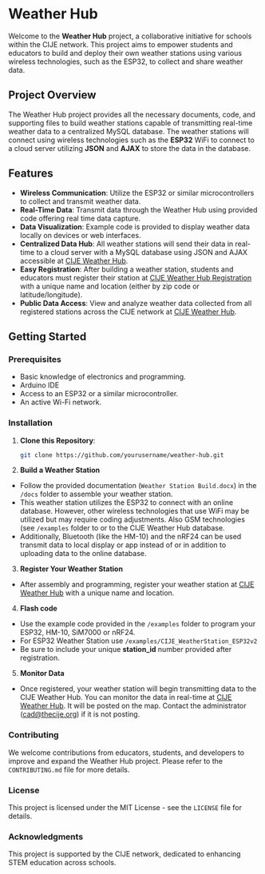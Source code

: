 # Weather Hub

Welcome to the **Weather Hub** project, a collaborative initiative for schools within the CIJE network. This project aims to empower students and educators to build and deploy their own weather stations using various wireless technologies, such as the ESP32, to collect and share weather data.

## Project Overview

The Weather Hub project provides all the necessary documents, code, and supporting files to build weather stations capable of transmitting real-time weather data to a centralized MySQL database. The weather stations will connect using wireless technologies such as the **ESP32** WiFi to connect to a cloud server utilizing **JSON** and **AJAX** to store the data in the database.

## Features

- **Wireless Communication**: Utilize the ESP32 or similar microcontrollers to collect and transmit weather data.
- **Real-Time Data**: Transmit data through the Weather Hub using provided code offering real time data capture.
- **Data Visualization**: Example code is provided to display weather data locally on devices or web interfaces.
- **Centralized Data Hub**: All weather stations will send their data in real-time to a cloud server with a MySQL database using JSON and AJAX accessible at [CIJE Weather Hub](https://cijeweatherhub.site).
- **Easy Registration**: After building a weather station, students and educators must register their station at [CIJE Weather Hub Registration]([https://cijeweatherhub.site](https://cijeweatherhub.site/weather-station-registration/)) with a unique name and location (either by zip code or latitude/longitude).
- **Public Data Access**: View and analyze weather data collected from all registered stations across the CIJE network at [CIJE Weather Hub](https://cijeweatherhub.site).

## Getting Started

### Prerequisites

- Basic knowledge of electronics and programming.
- Arduino IDE
- Access to an ESP32 or a similar microcontroller.
- An active Wi-Fi network.

### Installation

1. **Clone this Repository**:
   ```bash
   git clone https://github.com/yourusername/weather-hub.git
2. **Build a Weather Station**

- Follow the provided documentation (`Weather Station Build.docx`) in the `/docs` folder to assemble your weather station.
- This weather station utilizes the ESP32 to connect with an online database. However, other wireless technologies that use WiFi may be utilized but may require coding adjustments. Also GSM technologies (see `/examples` folder to or to the CIJE Weather Hub database.
- Additionally, Bluetooth (like the HM-10) and the nRF24 can be used transmit data to local display or app instead of or in addition to uploading data to the online database. 

3.  **Register Your Weather Station**

- After assembly and programming, register your weather station at [CIJE Weather Hub](https://cijeweatherhub.site) with a unique name and location.
  
4.  **Flash code**

- Use the example code provided in the `/examples` folder to program your ESP32, HM-10, SiM7000 or nRF24.
- For ESP32 Weather Station use `/examples/CIJE_WeatherStation_ESP32v2`
- Be sure to include your unique **station_id** number provided after registration.

5. **Monitor Data**

- Once registered, your weather station will begin transmitting data to the CIJE Weather Hub. You can monitor the data in real-time at [CIJE Weather Hub](https://cijeweatherhub.site). It will be posted on the map.  Contact the administrator (cad@thecije.org) if it is not posting.

### Contributing

We welcome contributions from educators, students, and developers to improve and expand the Weather Hub project. Please refer to the `CONTRIBUTING.md` file for more details.

### License

This project is licensed under the MIT License - see the `LICENSE` file for details.

### Acknowledgments

This project is supported by the CIJE network, dedicated to enhancing STEM education across schools.
